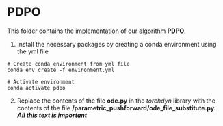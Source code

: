 # PDPO

This folder contains the implementation of our algorithm **PDPO**.  
1. Install the necessary packages by creating a conda environment using the yml file
```
# Create conda environment from yml file
conda env create -f environment.yml

# Activate environment
conda activate pdpo
```
2. Replace the contents of the file **ode.py** in the _torchdyn_ library with the contents of the file **/parametric_pushforward/ode_file_substitute.py.** 	***All this text is important***
